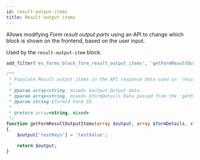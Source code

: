 ```yaml
---
id: result-output-items
title: Result output items
---
```


Allows modifying _Form result output parts_ using an API to change which block is shown on the frontend, based on the user input.

Used by the `result-output-item` block.

```php
add_filter('es_forms_block_form_result_output_items', 'getFormResultOutputItems', 10, 3);

/**
 * Populate Result output items in the API response data used in 'result-output-item' block.
 *
 * @param array<string, mixed> $output Output data.
 * @param array<string, mixed> $formDetails Data passed from the 'getFormDetailsApi' function.
 * @param string $formId Form ID.
 *
 * @return array<string, mixed>
 */
function getFormResultOutputItems(array $output, array $formDetails, string $formId): array
{
	$output['testKeys'] = 'testValue';

	return $output;
}
```


